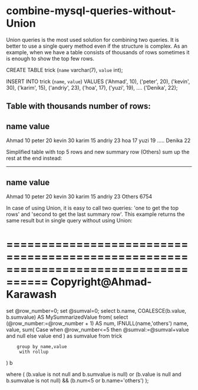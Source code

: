 # combine-mysql-queries-without-Union
Union queries is the most used solution for combining two queries. 
It is better to use a single query method even if the structure is complex. 
As an example, when we have a table consists of thousands of rows sometimes it is enough to show the top few rows. 

CREATE TABLE trick
	(`name` varchar(7), `value` int);
	
INSERT INTO trick
	(`name`, `value`)
VALUES
	('Ahmad', 10),
	('peter', 20),
	('kevin', 30),
  ('karim', 15),
  ('andriy', 23),
  ('hoa', 17),
  ('yuzi', 19),
  ....
  ('Denika', 22);

Table with thousands number of rows:
-----------
name  value
-----------
Ahmad  10
peter  20
kevin  30
karim  15
andriy 23 
hoa    17 
yuzi   19
.....
Denika 22

Simplified table with top 5 rows and new summary row (Others) sum up the rest at the end instead:

-----------
name  value
-----------
Ahmad  10
peter  20
kevin  30
karim  15
andriy 23 
Others 6754


In case of using Union, it is easy to call two queries: 'one to get the top rows' and 'second to get the last summary row'. 
This example returns the same result but in single query without using Union:

====================================================================================
Copyright@Ahmad-Karawash
====================================================================================

set @row_number=0;
set @sumval=0;
select b.name, 
	COALESCE(b.value, b.sumvalue) AS MySummarizedValue
from( 
		select (@row_number:=@row_number + 1) AS num, 
			IFNULL(name,'others') name,
			value,
			sum(	Case 
					when @row_number<=5 
					then @sumval:=@sumval+value and null 
					else value 
					end
					) as sumvalue
		 from trick
		     
	    group by name,value
		 with rollup
  ) b
  
  where (
  			(b.value is not null and b.sumvalue is null) or (b.value is null and b.sumvalue is not null) && 
  			(b.num<5 or b.name='others')
  );
  
  


